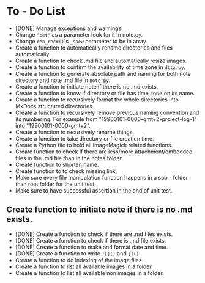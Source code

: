 # To - Do List
* [DONE] Manage exceptions and warnings.
* Change `"cet"` as a parameter look for it in note.py.
* Change `ren_recr()`'s `_snew` parameter to be in array.
* Create a function to automatically rename directories and files automatically.
* Create a function to check .md file and automatically resize images.
* Create a function to confirm the availability of time zone in `dttz.py`.
* Create a function to generate absolute path and naming for both note directory and note .md file in `note.py`.
* Create a function to initiate note if there is no .md exists.
* Create a function to know if directory or file has time zone on its name.
* Create a function to recursively format the whole directories into MkDocs structured directories.
* Create a function to recursively remove previous naming convention and its numbering. For example from "19900101-0000-gmt+2-project-log-1" into "19900101-0000-gmt+2".
* Create a function to recursively rename things.
* Create a function to take directory or file creation time.
* Create a Python file to hold all ImageMagick related functions.
* Create function to check if there are less/more attachment/embedded files in the .md file than in the notes folder.
* Create function to shorten name.
* Create function to to check missing link.
* Make sure every file manipulation function happens in a sub - folder than root folder for the unit test.
* Make sure to have successful assertion in the end of unit test.

## Create function to initiate note if there is no .md exists.
* [DONE] Create a function to check if there are .md files exists.
* [DONE] Create a function to check if there is .md file exists.
* [DONE] Create a function to make and format date and time.
* [DONE] Create a function to write `![]()` and `[]()`.
* Create a function to do indexing of the image files.
* Create a function to list all available images in a folder.
* Create a function to list all available non images in a folder.